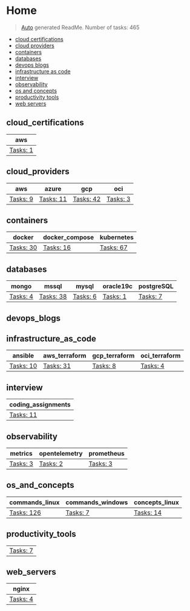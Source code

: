 # Home

> [Auto](https://github.com/codeaprendiz/learn_fullstack/blob/main/home/php/intermediate/taskset_intermediate_php/task_004_createGlobalMarkdownTable/generate-readme.php) generated ReadMe. Number of tasks: 465

- [cloud certifications](#cloud_certifications)
- [cloud providers](#cloud_providers)
- [containers](#containers)
- [databases](#databases)
- [devops blogs](#devops_blogs)
- [infrastructure as code](#infrastructure_as_code)
- [interview](#interview)
- [observability](#observability)
- [os and concepts](#os_and_concepts)
- [productivity tools](#productivity_tools)
- [web servers](#web_servers)

## cloud_certifications

| aws                                       |
|-------------------------------------------|
| [Tasks: 1](home/cloud_certifications/aws) |

## cloud_providers

| aws                                  | azure                                   | gcp                                   | oci                                  |
|--------------------------------------|-----------------------------------------|---------------------------------------|--------------------------------------|
| [Tasks: 9](home/cloud_providers/aws) | [Tasks: 11](home/cloud_providers/azure) | [Tasks: 42](home/cloud_providers/gcp) | [Tasks: 3](home/cloud_providers/oci) |

## containers

| docker                              | docker_compose                              | kubernetes                              |
|-------------------------------------|---------------------------------------------|-----------------------------------------|
| [Tasks: 30](home/containers/docker) | [Tasks: 16](home/containers/docker_compose) | [Tasks: 67](home/containers/kubernetes) |

## databases

| mongo                            | mssql                             | mysql                            | oracle19c                            | postgreSQL                            |
|----------------------------------|-----------------------------------|----------------------------------|--------------------------------------|---------------------------------------|
| [Tasks: 4](home/databases/mongo) | [Tasks: 38](home/databases/mssql) | [Tasks: 6](home/databases/mysql) | [Tasks: 1](home/databases/oracle19c) | [Tasks: 7](home/databases/postgreSQL) |

## devops_blogs


## infrastructure_as_code

| ansible                                          | aws_terraform                                          | gcp_terraform                                         | oci_terraform                                         |
|--------------------------------------------------|--------------------------------------------------------|-------------------------------------------------------|-------------------------------------------------------|
| [Tasks: 10](home/infrastructure_as_code/ansible) | [Tasks: 31](home/infrastructure_as_code/terraform/aws) | [Tasks: 8](home/infrastructure_as_code/terraform/gcp) | [Tasks: 4](home/infrastructure_as_code/terraform/oci) |

## interview

| coding_assignments                             |
|------------------------------------------------|
| [Tasks: 11](home/interview/coding_assignments) |

## observability

| metrics                                | opentelemetry                                | prometheus                                |
|----------------------------------------|----------------------------------------------|-------------------------------------------|
| [Tasks: 3](home/observability/metrics) | [Tasks: 2](home/observability/opentelemetry) | [Tasks: 3](home/observability/prometheus) |

## os_and_concepts

| commands_linux                                    | commands_windows                                  | concepts_linux                                   |
|---------------------------------------------------|---------------------------------------------------|--------------------------------------------------|
| [Tasks: 126](home/os_and_concepts/commands_linux) | [Tasks: 7](home/os_and_concepts/commands_windows) | [Tasks: 14](home/os_and_concepts/concepts_linux) |

## productivity_tools

|                                     |
|-------------------------------------|
| [Tasks: 7](home/productivity_tools) |

## web_servers

| nginx                              |
|------------------------------------|
| [Tasks: 4](home/web_servers/nginx) |
